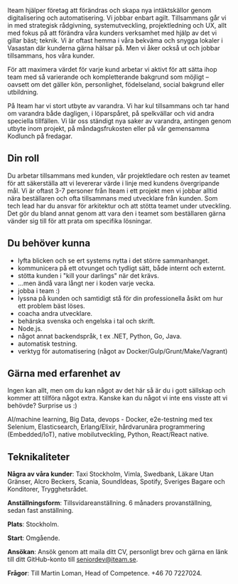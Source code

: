 Iteam hjälper företag att förändras och skapa nya intäktskällor genom digitalisering och automatisering. Vi jobbar enbart agilt. Tillsammans går vi in med strategisk rådgivning, systemutveckling, projektledning och UX, allt med fokus på att förändra våra kunders verksamhet med hjälp av det vi gillar bäst; teknik. Vi är oftast hemma i våra bekväma och snygga lokaler i Vasastan där kunderna gärna hälsar på. Men vi åker också ut och jobbar tillsammans, hos våra kunder.

För att maximera värdet för varje kund arbetar vi aktivt för att sätta ihop team med så varierande och kompletterande bakgrund som möjligt – oavsett om det gäller kön, personlighet, födelseland, social bakgrund eller utbildning.

På Iteam har vi stort utbyte av varandra. Vi har kul tillsammans och tar hand om varandra både dagligen, i löparspåret, på spelkvällar och vid andra speciella tillfällen. Vi lär oss ständigt nya saker av varandra, antingen genom utbyte inom projekt, på måndagsfrukosten eller på vår gemensamma Kodlunch på fredagar.

## Din roll

Du arbetar tillsammans med kunden, vår projektledare och resten av teamet för att säkerställa att vi levererar värde i linje med kundens övergripande mål. Vi är oftast 3-7 personer från Iteam i ett projekt men vi jobbar alltid nära beställaren och ofta tillsammans med utvecklare från kunden. Som tech lead har du ansvar för arkitektur och att stötta teamet under utveckling. Det gör du bland annat genom att vara den i teamet som beställaren gärna vänder sig till för att prata om specifika lösningar.

## Du behöver kunna

* lyfta blicken och se ert systems nytta i det större sammanhanget.
* kommunicera på ett otvunget och tydligt sätt, både internt och externt.
* stötta kunden i "kill your darlings" när det krävs.
* ...men ändå vara långt ner i koden varje vecka.
* jobba i team :)
* lyssna på kunden och samtidigt stå för din professionella åsikt om hur ett problem bäst löses.
* coacha andra utvecklare.
* behärska svenska och engelska i tal och skrift.
* Node.js.
* något annat backendspråk, t ex .NET, Python, Go, Java.
* automatisk testning.
* verktyg för automatisering (något av Docker/Gulp/Grunt/Make/Vagrant)

## Gärna med erfarenhet av

Ingen kan allt, men om du kan något av det här så är du i gott sällskap och kommer att tillföra något extra. Kanske kan du något vi inte ens visste att vi behövde? Surprise us :)

AI/machine learning, Big Data, devops - Docker, e2e-testning med tex Selenium, Elasticsearch, Erlang/Elixir, hårdvarunära programmering (Embedded/IoT), native mobilutveckling, Python, React/React native.

## Teknikaliteter

**Några av våra kunder**: Taxi Stockholm, Vimla, Swedbank, Läkare Utan Gränser, Alcro Beckers, Scania, SoundIdeas, Spotify, Sveriges Bagare och Konditorer, Trygghetsrådet.

**Anställningsform**: Tillsvidareanställning. 6 månaders provanställning, sedan fast anställning.

**Plats**: Stockholm.

**Start**: Omgående.

**Ansökan**: Ansök genom att maila ditt CV, personligt brev och gärna en länk till ditt GitHub-konto till [seniordev@iteam.se](mailto:seniordev@iteam.se).

**Frågor**: Till Martin Loman, Head of Competence. +46 70 7227024.
